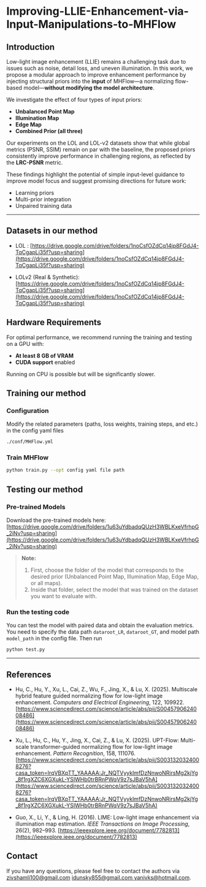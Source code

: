 # Improving-LLIE-Enhancement-via-Input-Manipulations-to-MHFlow


## Introduction

Low-light image enhancement (LLIE) remains a challenging task due to issues such as noise, detail loss, and uneven illumination. In this work, we propose a modular approach to improve enhancement performance by injecting structural priors into the **input** of MHFlow—a normalizing flow-based model—**without modifying the model architecture**.

We investigate the effect of four types of input priors:
- **Unbalanced Point Map**
- **Illumination Map**
- **Edge Map**
- **Combined Prior (all three)**

Our experiments on the LOL and LOL-v2 datasets show that while global metrics (PSNR, SSIM) remain on par with the baseline, the proposed priors consistently improve performance in challenging regions, as reflected by the **LRC-PSNR** metric.

These findings highlight the potential of simple input-level guidance to improve model focus and suggest promising directions for future work:
- Learning priors
- Multi-prior integration
- Unpaired training data

---


## Datasets in our method

- LOL : [https://drive.google.com/drive/folders/1noCsfOZdCq14jp8FGdJ4-TqCgapLj35f?usp=sharing](https://drive.google.com/drive/folders/1noCsfOZdCq14jp8FGdJ4-TqCgapLj35f?usp=sharing)

- LOLv2 (Real & Synthetic): [https://drive.google.com/drive/folders/1noCsfOZdCq14jp8FGdJ4-TqCgapLj35f?usp=sharing](https://drive.google.com/drive/folders/1noCsfOZdCq14jp8FGdJ4-TqCgapLj35f?usp=sharing)


## Hardware Requirements

For optimal performance, we recommend running the training and testing on a GPU with:
- **At least 8 GB of VRAM**
- **CUDA support** enabled

Running on CPU is possible but will be significantly slower.


## Training our method

### Configuration

Modify the related parameters (paths, loss weights, training steps, and etc.) in the config yaml files
```bash
./conf/MHFlow.yml
```
### Train MHFlow

```bash
python train.py --opt config yaml file path
```

## Testing our method

### Pre-trained Models

Download the pre-trained models here:  
[https://drive.google.com/drive/folders/1u63uYdbadqQUzH3WBLKxeVfrhpG_2iNv?usp=sharing](https://drive.google.com/drive/folders/1u63uYdbadqQUzH3WBLKxeVfrhpG_2iNv?usp=sharing)

> **Note:**
> 1. First, choose the folder of the model that corresponds to the desired prior (Unbalanced Point Map, Illumination Map, Edge Map, or all maps).  
> 2. Inside that folder, select the model that was trained on the dataset you want to evaluate with.



### Run the testing code 

You can test the model with paired data and obtain the evaluation metrics. You need to specify the data path ```dataroot_LR```, ```dataroot_GT```, and model path ```model_path``` in the config file. Then run
```bash
python test.py
```
---
## References

- Hu, C., Hu, Y., Xu, L., Cai, Z., Wu, F., Jing, X., & Lu, X. (2025). Multiscale hybrid feature guided normalizing flow for low-light image enhancement. *Computers and Electrical Engineering*, 122, 109922. [https://www.sciencedirect.com/science/article/abs/pii/S0045790624008486](https://www.sciencedirect.com/science/article/abs/pii/S0045790624008486)

- Xu, L., Hu, C., Hu, Y., Jing, X., Cai, Z., & Lu, X. (2025). UPT-Flow: Multi-scale transformer-guided normalizing flow for low-light image enhancement. *Pattern Recognition*, 158, 111076. [https://www.sciencedirect.com/science/article/abs/pii/S0031320324008276?casa_token=IrqVBXpTT_YAAAAA:Jr_NQTVyyklmfDzNnwoNRirsMg2kjYg_8f1rgXZC6XGXukL-YSIWHb0trBRnPWqV9z7sJBaV5hA](https://www.sciencedirect.com/science/article/abs/pii/S0031320324008276?casa_token=IrqVBXpTT_YAAAAA:Jr_NQTVyyklmfDzNnwoNRirsMg2kjYg_8f1rgXZC6XGXukL-YSIWHb0trBRnPWqV9z7sJBaV5hA)

- Guo, X., Li, Y., & Ling, H. (2016). LIME: Low-light image enhancement via illumination map estimation. *IEEE Transactions on Image Processing*, 26(2), 982–993. [https://ieeexplore.ieee.org/document/7782813](https://ieeexplore.ieee.org/document/7782813)




## Contact
If you have any questions, please feel free to contact the authors via [zivshamli100@gmail.com](mailto:zivshamli100@gmail.com)
[idunsky855@gmail.com ](mailto:idunsky855@gmail.com)
[yanivks@hotmail.com](mailto:yanivks@hotmail.com).
